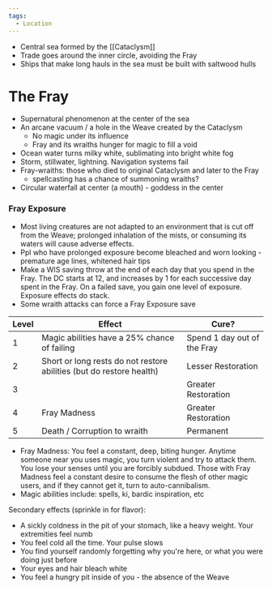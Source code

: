 ```yaml
---
tags:
  - Location
---
```

- Central sea formed by the [[Cataclysm]]
- Trade goes around the inner circle, avoiding the Fray
- Ships that make long hauls in the sea must be built with saltwood hulls


# The Fray

- Supernatural phenomenon at the center of the sea
- An arcane vacuum / a hole in the Weave created by the Cataclysm
	- No magic under its influence
	- Fray and its wraiths hunger for magic to fill a void
- Ocean water turns milky white, sublimating into bright white fog
- Storm, stillwater, lightning. Navigation systems fail
- Fray-wraiths: those who died to original Cataclysm and later to the Fray
	- spellcasting has a chance of summoning wraiths?
- Circular waterfall at center (a mouth) - goddess in the center
### Fray Exposure
- Most living creatures are not adapted to an environment that is cut off from the Weave; prolonged inhalation of the mists, or consuming its waters will cause adverse effects. 
- Ppl who have prolonged exposure become bleached and worn looking - premature age lines, whitened hair tips
- Make a WIS saving throw at the end of each day that you spend in the Fray. The DC starts at 12, and increases by 1 for each successive day spent in the Fray. On a failed save, you gain one level of exposure. Exposure effects do stack.
- Some wraith attacks can force a Fray Exposure save

| Level | Effect                                                               | Cure?                       |
| ----- | -------------------------------------------------------------------- | --------------------------- |
| 1     | Magic abilities have a 25% chance of failing                         | Spend 1 day out of the Fray |
| 2     | Short or long rests do not restore abilities (but do restore health) | Lesser Restoration          |
| 3     |                                                                      | Greater Restoration         |
| 4     | Fray Madness                                                                     | Greater Restoration         |
| 5     | Death / Corruption to wraith                                         | Permanent                   |

- Fray Madness: You feel a constant, deep, biting hunger. Anytime someone near you uses magic, you turn violent and try to attack them. You lose your senses until you are forcibly subdued. Those with Fray Madness feel a constant desire to consume the flesh of other magic users, and if they cannot get it, turn to auto-cannibalism.  
- Magic abilities include: spells, ki, bardic inspiration, etc

Secondary effects (sprinkle in for flavor):
- A sickly coldness in the pit of your stomach, like a heavy weight. Your extremities feel numb
- You feel cold all the time. Your pulse slows
- You find yourself randomly forgetting why you're here, or what you were doing just before
- Your eyes and hair bleach white
- You feel a hungry pit inside of you - the absence of the Weave
